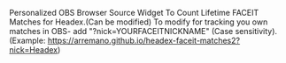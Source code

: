 Personalized OBS Browser Source Widget To Count Lifetime FACEIT Matches for Headex.(Can be modified)
To modify for tracking you own matches in OBS- add "?nick=YOURFACEITNICKNAME" (Case sensitivity). (Example: https://arremano.github.io/headex-faceit-matches2?nick=Headex)
